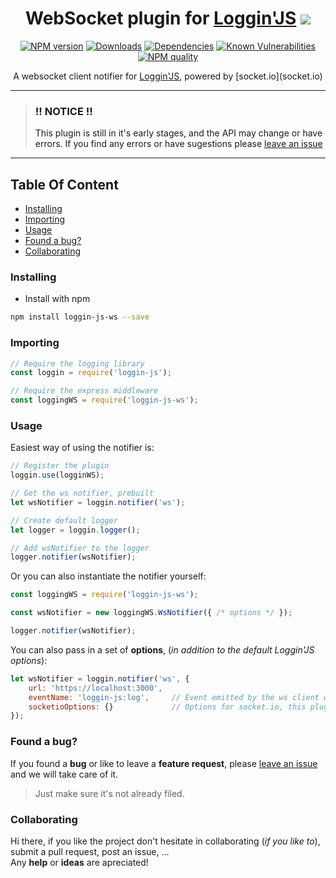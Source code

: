 <!-- Links -->
[npm-image]: https://img.shields.io/npm/v/loggin-js-ws.svg?style=flat-square
[npm-url]: https://npmjs.org/package/loggin-js-ws

[travis-image]: https://img.shields.io/travis/nombrekeff/loggin-js-ws.svg?style=flat-square
[travis-url]: https://travis-ci.org/nombrekeff/loggin-js-ws

[code-quality-badge]: http://npm.packagequality.com/shield/loggin-js-ws.svg?style=flat-square
[code-quality-link]: https://packagequality.com/#?package=loggin-js-ws

[downloads-badge]: https://img.shields.io/npm/dt/loggin-js-ws.svg?style=flat-square
[downloads-link]: https://www.npmjs.com/package/loggin-js-ws

[dependencies-badge]: https://img.shields.io/david/nombrekeff/loggin-js-ws.svg?style=flat-square
[dependencies-link]: https://david-dm.org/nombrekeff/loggin-js-ws?view=tree

[vulnerabilities-badge]: https://snyk.io/test/npm/loggin-js-ws/badge.svg?style=flat-square
[vulnerabilities-link]: https://snyk.io/test/npm/loggin-js-ws

<div align="center">

# WebSocket plugin for [Loggin'JS](https://github.com/loggin-js/loggin-js) ![](https://img.shields.io/badge/PRs-welcome-green.svg) <!-- omit in toc -->

[![NPM version][npm-image]][npm-url]
[![Downloads][downloads-badge]][downloads-link]
[![Dependencies][dependencies-badge]][dependencies-link]
[![Known Vulnerabilities][vulnerabilities-badge]][vulnerabilities-link]  
[![NPM quality][code-quality-badge]][code-quality-link]  
  
<p>
A websocket client notifier for <a href="https://github.com/loggin-js/loggin-js">Loggin'JS<a>, powered by [socket.io](socket.io)
</p>
</div>

****

> ### !! NOTICE !!
> This plugin is still in it's early stages, and the API may change or have errors. 
> If you find any errors or have sugestions please [leave an issue](https://github.com/nombrekeff/loggin-js-ws/issues/new)

****

## Table Of Content <!-- omit in toc -->
- [Installing](#installing)
- [Importing](#importing)
- [Usage](#usage)
- [Found a bug?](#found-a-bug)
- [Collaborating](#collaborating)

### Installing
* Install with npm
```bash
npm install loggin-js-ws --save
```

### Importing
```javascript
// Require the logging library
const loggin = require('loggin-js');

// Require the express middleware
const loggingWS = require('loggin-js-ws');
```

### Usage
Easiest way of using the notifier is:
```javascript
// Register the plugin
loggin.use(logginWS);

// Get the ws notifier, prebuilt
let wsNotifier = loggin.notifier('ws');

// Create default logger
let logger = loggin.logger();

// Add wsNotifier to the logger
logger.notifier(wsNotifier);
```

Or you can also instantiate the notifier yourself:
```js
const loggingWS = require('loggin-js-ws');

const wsNotifier = new loggingWS.WsNotifier({ /* options */ });

logger.notifier(wsNotifier);
```

You can also pass in a set of **options**, (_in addition to the default Loggin'JS options_):
```javascript
let wsNotifier = loggin.notifier('ws', {
    url: 'https://localhost:3000',
    eventName: 'loggin-js:log',     // Event emitted by the ws client when a log is sent   
    socketioOptions: {}             // Options for socket.io, this plugin uses socket.io - https://github.com/socketio/socket.io-client/blob/master/docs/API.md#iourl-options
});
```

### Found a bug?
If you found a **bug** or like to leave a **feature request**, please [leave an issue](https://github.com/nombrekeff/loggin-js-ws/issues/new) and we will take care of it.
> Just make sure it's not already filed.


### Collaborating
Hi there, if you like the project don't hesitate in collaborating (_if you like to_), submit a pull request, post an issue, ...   
Any **help** or **ideas** are apreciated!
